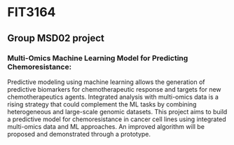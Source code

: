 # FIT3164
## Group MSD02 project
### Multi-Omics Machine Learning Model for Predicting Chemoresistance:
Predictive modeling using machine learning allows the generation of predictive biomarkers for chemotherapeutic response and targets for new chemotherapeutics agents. Integrated analysis with multi-omics data is a rising strategy that could complement the ML tasks by combining heterogeneous and large-scale genomic datasets. This project aims to build a predictive model for chemoresistance in cancer cell lines using integrated multi-omics data and ML approaches. An improved algorithm will be proposed and demonstrated through a prototype.
